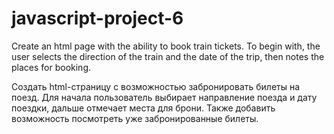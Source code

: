 # javascript-project-6

Create an html page with the ability to book train tickets. To begin with, the user selects the direction of the train and the date of the trip, then notes the places for booking.

Создать html-страницу с возможностью забронировать билеты на поезд. Для начала пользователь выбирает направление поезда и дату поездки, дальше отмечает места для брони. Также добавить возможность посмотреть уже забронированные билеты.
